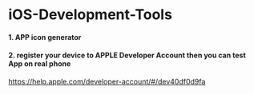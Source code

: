 # iOS-Development-Tools

#### 1. APP icon generator

#### 2. register your device to APPLE Developer Account then you can test App on real phone 
https://help.apple.com/developer-account/#/dev40df0d9fa
